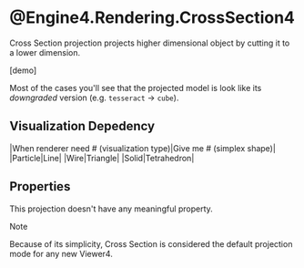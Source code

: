 # @Engine4.Rendering.CrossSection4

Cross Section projection projects higher dimensional object by cutting it to a lower dimension.

[demo]

Most of the cases you'll see that the projected model is look like its *downgraded* version (e.g. `tesseract` -> `cube`).

## Visualization Depedency
|When renderer need # (visualization type)|Give me # (simplex shape)|
|Particle|Line|
|Wire|Triangle|
|Solid|Tetrahedron|

## Properties

This projection doesn't have any meaningful property.

> [!NOTE]
> Because of its simplicity, Cross Section is considered the default projection mode for any new Viewer4.
